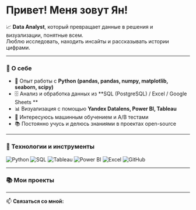 # Привет! Меня зовут Ян!

📈 **Data Analyst**, который превращает данные в решения и визуализации, понятные всем.  
Люблю исследовать, находить инсайты и рассказывать истории цифрами.  

---

### 🧠 О себе
- 💼 Опыт работы с **Python (pandas, pandas, numpy, matplotlib, seaborn, scipy)**  
- 🗄️ Анализ и обработка данных из **SQL (PostgreSQL) / Excel / Google Sheets **  
- 📊 Визуализация с помощью **Yandex Datalens,  Power BI, Tableau**  
- 🧮 Интересуюсь машинным обучением и A/B тестами  
- 📚 Постоянно учусь и делюсь знаниями в проектах open-source  

---

### 🔧 Технологии и инструменты
![Python](https://img.shields.io/badge/-Python-3776AB?logo=python&logoColor=fff)
![SQL](https://img.shields.io/badge/-SQL-336791?logo=postgresql&logoColor=fff)
![Tableau](https://img.shields.io/badge/-Tableau-E97627?logo=tableau&logoColor=fff)
![Power BI](https://img.shields.io/badge/-PowerBI-F2C811?logo=powerbi&logoColor=000)
![Excel](https://img.shields.io/badge/-Excel-217346?logo=microsoft-excel&logoColor=fff)
![GitHub](https://img.shields.io/badge/-GitHub-181717?logo=github&logoColor=fff)

---

### 📚 Мои проекты

---

📫 **Связаться со мной:**  
